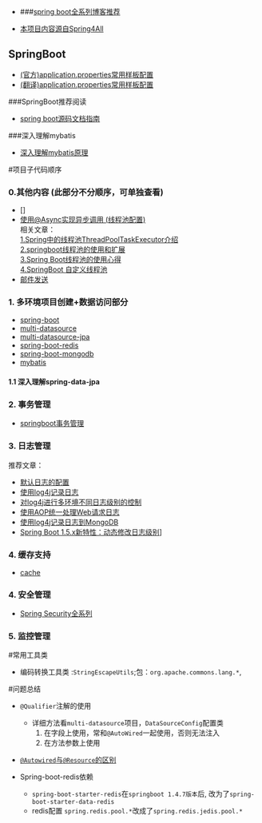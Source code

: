 - ###[spring boot全系列博客推荐](https://blog.lqdev.cn/categories/)

- [本项目内容源自Spring4All](http://www.spring4all.com)

## SpringBoot
- [(官方)application.properties常用样板配置](https://docs.spring.io/spring-boot/docs/current/reference/html/common-application-properties.html)
- [(翻译)application.properties常用样板配置](https://blog.csdn.net/qq_28929589/article/details/79439795)

###SpringBoot推荐阅读
- [spring boot源码文档指南](http://blog.didispace.com/books/spring-boot-reference/)

###深入理解mybatis
- [深入理解mybatis原理](https://blog.csdn.net/u010349169/column/info/mybatis-principle)

#项目子代码顺序

### 0.其他内容 (此部分不分顺序，可单独查看)
- []
- [使用@Async实现异步调用 (线程池配置)](asynchronous/README.md)  
    相关文章：  
    [1.Spring中的线程池ThreadPoolTaskExecutor介绍](https://www.cnblogs.com/duanxz/p/5050227.html)  
    [2.springboot线程池的使用和扩展](https://www.cnblogs.com/pejsidney/p/9001875.html)  
    [3.Spring Boot线程池的使用心得](https://blog.csdn.net/m0_37701381/article/details/81072774)  
    [4.SpringBoot 自定义线程池](https://www.jianshu.com/p/832f2b162450)  
- [邮件发送](mail/README.md)

### 1. 多环境项目创建+数据访问部分
- [spring-boot](springboot/README.md)
- [multi-datasource](multi-datasource/README.md)
- [multi-datasource-jpa](multi-datasource-jpa/README.md)
- [spring-boot-redis](spring-boot-redis/README.md)
- [spring-boot-mongodb](spring-boot-mongodb/README.md)
- [mybatis](mybatis/README.md)

#### 1.1 深入理解spring-data-jpa

### 2. 事务管理
- [springboot事务管理](http://blog.didispace.com/springboottransactional/)

### 3. 日志管理  
推荐文章：
- [默认日志的配置](http://blog.didispace.com/springbootlog/)
- [使用log4j记录日志](http://blog.didispace.com/springbootlog4j/)
- [对log4j进行多环境不同日志级别的控制](http://blog.didispace.com/springbootlog4jmuilt/)
- [使用AOP统一处理Web请求日志](http://blog.didispace.com/springbootaoplog/)
- [使用log4j记录日志到MongoDB](http://blog.didispace.com/springbootlog4jmongodb/)
- [Spring Boot 1.5.x新特性：动态修改日志级别](http://blog.didispace.com/spring-boot-1-5-x-feature-1/)]


### 4. 缓存支持
- [cache](cache/README.md)

### 4. 安全管理
- [Spring Security全系列](http://www.spring4all.com/article/428)

### 5. 监控管理

#常用工具类
- 编码转换工具类 :`StringEscapeUtils`;包：`org.apache.commons.lang.*`,

#问题总结
- `@Qualifier`注解的使用
    - 详细方法看`multi-datasource`项目，`DataSourceConfig`配置类
        1. 在字段上使用，常和`@AutoWired`一起使用，否则无法注入
        2. 在方法参数上使用

- [`@Autowired`与`@Resource`的区别](https://blog.csdn.net/weixin_40423597/article/details/80643990)

- Spring-boot-redis依赖
    - `spring-boot-starter-redis`在`springboot 1.4.7版本`后,
    改为了`spring-boot-starter-data-redis`
    - redis配置 `spring.redis.pool.*`改成了`spring.redis.jedis.pool.*`